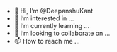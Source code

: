 - 👋 Hi, I’m @DeepanshuKant
- 👀 I’m interested in ...
- 🌱 I’m currently learning ...
- 💞️ I’m looking to collaborate on ...
- 📫 How to reach me ...

<!---
DeepanshuKant/DeepanshuKant is a ✨ special ✨ repository because its `README.md` (this file) appears on your GitHub profile.
You can click the Preview link to take a look at your changes.
--->
